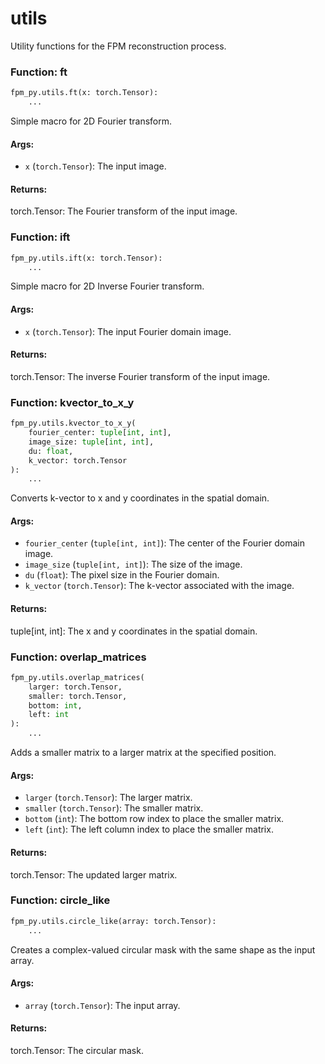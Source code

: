 # utils

Utility functions for the FPM reconstruction process.

### Function: ft

```python
fpm_py.utils.ft(x: torch.Tensor):
    ...
```

Simple macro for 2D Fourier transform.
#### Args:
- `x` (`torch.Tensor`): The input image.
#### Returns:
torch.Tensor: The Fourier transform of the input image.


### Function: ift

```python
fpm_py.utils.ift(x: torch.Tensor):
    ...
```

Simple macro for 2D Inverse Fourier transform.
#### Args:
- `x` (`torch.Tensor`): The input Fourier domain image.
#### Returns:
torch.Tensor: The inverse Fourier transform of the input image.


### Function: kvector_to_x_y

```python
fpm_py.utils.kvector_to_x_y(
    fourier_center: tuple[int, int],
    image_size: tuple[int, int],
    du: float,
    k_vector: torch.Tensor
):
    ...
```

Converts k-vector to x and y coordinates in the spatial domain.

#### Args:
- `fourier_center` (`tuple[int, int]`): The center of the Fourier domain image.
- `image_size` (`tuple[int, int]`): The size of the image.
- `du` (`float`): The pixel size in the Fourier domain.
- `k_vector` (`torch.Tensor`): The k-vector associated with the image.

#### Returns:
tuple[int, int]: The x and y coordinates in the spatial domain.


### Function: overlap_matrices

```python
fpm_py.utils.overlap_matrices(
    larger: torch.Tensor,
    smaller: torch.Tensor,
    bottom: int,
    left: int
):
    ...
```

Adds a smaller matrix to a larger matrix at the specified position.
#### Args:
- `larger` (`torch.Tensor`): The larger matrix.
- `smaller` (`torch.Tensor`): The smaller matrix.
- `bottom` (`int`): The bottom row index to place the smaller matrix.
- `left` (`int`): The left column index to place the smaller matrix.
#### Returns:
torch.Tensor: The updated larger matrix.


### Function: circle_like

```python
fpm_py.utils.circle_like(array: torch.Tensor):
    ...
```

Creates a complex-valued circular mask with the same shape as the input array.
#### Args:
- `array` (`torch.Tensor`): The input array.
#### Returns:
torch.Tensor: The circular mask.


